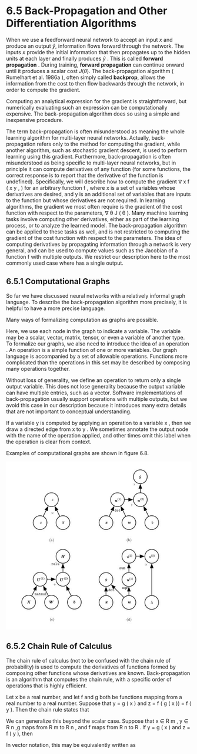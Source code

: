 # 6.5 Back-Propagation and Other Differentiation Algorithms

When we use a feedforward neural network to accept an input $x$ and produce an output  $\hat{y}$, information flows forward through the network. The inputs $x$ provide the initial information that then propagates up to the hidden units at each layer and finally produces $\hat{y}$ . This is called **forward propagation** . During training,
**forward propagation** can continue onward until it produces a scalar cost $J( \theta )$. The back-propagation algorithm ( Rumelhart et al. 1986a ), often simply called  **backprop**, allows the information from the cost to then flow backwards through the network, in order to compute the gradient.

Computing an analytical expression for the gradient is straightforward, but numerically evaluating such an expression can be computationally expensive. The back-propagation algorithm does so using a simple and inexpensive procedure.

The term back-propagation is often misunderstood as meaning the whole learning algorithm for multi-layer neural networks. Actually, back-propagation refers only to the method for computing the gradient, while another algorithm, such as stochastic gradient descent, is used to perform learning using this gradient. Furthermore, back-propagation is often misunderstood as being specific to multi-layer neural networks, but in principle it can compute derivatives of any function (for some functions, the correct response is to report that the derivative of the function is undefined). Specifically, we will describe how to compute the gradient ∇ x f ( x y , ) for an arbitrary function f , where x is a set of variables whose derivatives
are desired, and y is an additional set of variables that are inputs to the function but whose derivatives are not required. In learning algorithms, the gradient we most often require is the gradient of the cost function with respect to the parameters, ∇ θ J ( θ ). Many machine learning tasks involve computing other derivatives, either as part of the learning process, or to analyze the learned model. The back-propagation algorithm can be applied to these tasks as well, and is not restricted to computing the gradient of the cost function with respect to the parameters. The idea of computing derivatives by propagating information through a network is very general, and can be used to compute values such as the Jacobian of a function
f with multiple outputs. We restrict our description here to the most commonly used case where has a single output.

## 6.5.1 Computational Graphs

So far we have discussed neural networks with a relatively informal graph language. To describe the back-propagation algorithm more precisely, it is helpful to have a more precise language.

Many ways of formalizing computation as graphs are possible.

Here, we use each node in the graph to indicate a variable. The variable may be a scalar, vector, matrix, tensor, or even a variable of another type. To formalize our graphs, we also need to introduce the idea of an operation . An operation is a simple function of one or more variables. Our graph language is accompanied by a set of allowable operations. Functions more complicated than the operations in this set may be described by composing many operations together.

Without loss of generality, we define an operation to return only a single output variable. This does not lose generality because the output variable can have multiple entries, such as a vector. Software implementations of back-propagation usually support operations with multiple outputs, but we avoid this case in our description because it introduces many extra details that are not important to conceptual understanding. 

If a variable y is computed by applying an operation to a variable x , then we draw a directed edge from x to y . We sometimes annotate the output node with the name of the operation applied, and other times omit this label when the operation is clear from context.

Examples of computational graphs are shown in figure 6.8. 

![](./Figure-6.8.jpg)



## 6.5.2 Chain Rule of Calculus

The chain rule of calculus (not to be confused with the chain rule of probability) is used to compute the derivatives of functions formed by composing other functions whose derivatives are known. Back-propagation is an algorithm that computes the chain rule, with a specific order of operations that is highly efficient.

Let x be a real number, and let f and g both be functions mapping from a real number to a real number. Suppose that y = g ( x ) and z = f ( g ( x )) = f ( y ). Then the chain rule states that



We can generalize this beyond the scalar case. Suppose that x ∈ R m , y ∈ R n ,g maps from R m to R n , and f maps from R n to R . If y = g ( x ) and z = f ( y ), then



In vector notation, this may be equivalently written as


